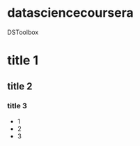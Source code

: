 datasciencecoursera
===================

DSToolbox


# title 1
## title 2
### title 3

* 1
* 2
* 3


